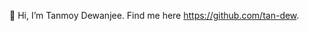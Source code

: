 👋 Hi, I’m Tanmoy Dewanjee. Find me here https://github.com/tan-dew.


<!---
det-wtag/det-wtag is a ✨ special ✨ repository because its `README.md` (this file) appears on your GitHub profile.
You can click the Preview link to take a look at your changes.
--->
